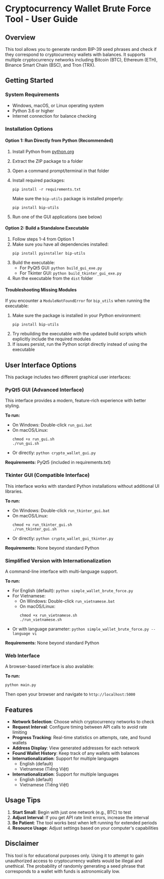 # Cryptocurrency Wallet Brute Force Tool - User Guide

## Overview

This tool allows you to generate random BIP-39 seed phrases and check if they correspond to cryptocurrency wallets with balances. It supports multiple cryptocurrency networks including Bitcoin (BTC), Ethereum (ETH), Binance Smart Chain (BSC), and Tron (TRX).

## Getting Started

### System Requirements

- Windows, macOS, or Linux operating system
- Python 3.6 or higher
- Internet connection for balance checking

### Installation Options

#### Option 1: Run Directly from Python (Recommended)

1. Install Python from [python.org](https://www.python.org/downloads/)
2. Extract the ZIP package to a folder
3. Open a command prompt/terminal in that folder
4. Install required packages:
   ```
   pip install -r requirements.txt
   ```
   
   Make sure the `bip-utils` package is installed properly:
   ```
   pip install bip-utils
   ```

5. Run one of the GUI applications (see below)

#### Option 2: Build a Standalone Executable

1. Follow steps 1-4 from Option 1
2. Make sure you have all dependencies installed:
   ```
   pip install pyinstaller bip-utils
   ```
3. Build the executable:
   - For PyQt5 GUI: `python build_gui_exe.py`
   - For Tkinter GUI: `python build_tkinter_gui_exe.py`
4. Run the executable from the `dist` folder

#### Troubleshooting Missing Modules

If you encounter a `ModuleNotFoundError` for `bip_utils` when running the executable:

1. Make sure the package is installed in your Python environment:
   ```
   pip install bip-utils
   ```
2. Try rebuilding the executable with the updated build scripts which explicitly include the required modules
3. If issues persist, run the Python script directly instead of using the executable

## User Interface Options

This package includes two different graphical user interfaces:

### PyQt5 GUI (Advanced Interface)

This interface provides a modern, feature-rich experience with better styling.

**To run:**
- On Windows: Double-click `run_gui.bat`
- On macOS/Linux: 
  ```
  chmod +x run_gui.sh
  ./run_gui.sh
  ```
- Or directly: `python crypto_wallet_gui.py`

**Requirements:** PyQt5 (included in requirements.txt)

### Tkinter GUI (Compatible Interface)

This interface works with standard Python installations without additional UI libraries.

**To run:**
- On Windows: Double-click `run_tkinter_gui.bat`
- On macOS/Linux:
  ```
  chmod +x run_tkinter_gui.sh
  ./run_tkinter_gui.sh
  ```
- Or directly: `python crypto_wallet_gui_tkinter.py`

**Requirements:** None beyond standard Python

### Simplified Version with Internationalization

A command-line interface with multi-language support.

**To run:**
- For English (default): `python simple_wallet_brute_force.py`
- For Vietnamese: 
  - On Windows: Double-click `run_vietnamese.bat`
  - On macOS/Linux:
    ```
    chmod +x run_vietnamese.sh
    ./run_vietnamese.sh
    ```
- Or with language parameter: `python simple_wallet_brute_force.py --language vi`

**Requirements:** None beyond standard Python


### Web Interface

A browser-based interface is also available:

**To run:**
```
python main.py
```
Then open your browser and navigate to `http://localhost:5000`

## Features

- **Network Selection**: Choose which cryptocurrency networks to check
- **Request Interval**: Configure timing between API calls to avoid rate limiting
- **Progress Tracking**: Real-time statistics on attempts, rate, and found wallets
- **Address Display**: View generated addresses for each network
- **Found Wallet History**: Keep track of any wallets with balances
- **Internationalization**: Support for multiple languages
  - English (default)
  - Vietnamese (Tiếng Việt)
- **Internationalization**: Support for multiple languages
  - English (default)
  - Vietnamese (Tiếng Việt)

## Usage Tips

1. **Start Small**: Begin with just one network (e.g., BTC) to test
2. **Adjust Interval**: If you get API rate limit errors, increase the interval
3. **Be Patient**: The tool works best when left running for extended periods
4. **Resource Usage**: Adjust settings based on your computer's capabilities

## Disclaimer

This tool is for educational purposes only. Using it to attempt to gain unauthorized access to cryptocurrency wallets would be illegal and unethical. The probability of randomly generating a seed phrase that corresponds to a wallet with funds is astronomically low.